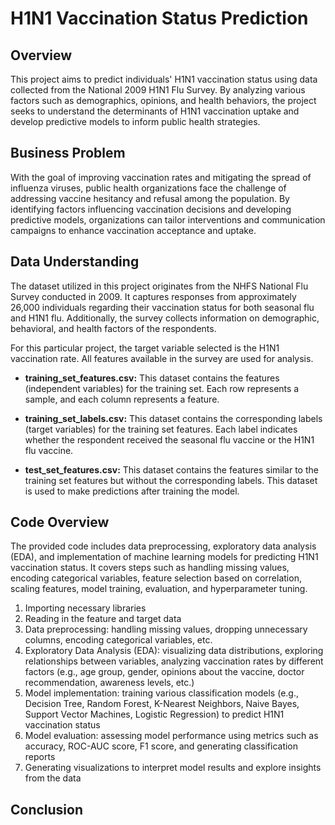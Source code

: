 # H1N1 Vaccination Status Prediction

## Overview

This project aims to predict individuals' H1N1 vaccination status using data collected from the National 2009 H1N1 Flu Survey. By analyzing various factors such as demographics, opinions, and health behaviors, the project seeks to understand the determinants of H1N1 vaccination uptake and develop predictive models to inform public health strategies.

## Business Problem

With the goal of improving vaccination rates and mitigating the spread of influenza viruses, public health organizations face the challenge of addressing vaccine hesitancy and refusal among the population. By identifying factors influencing vaccination decisions and developing predictive models, organizations can tailor interventions and communication campaigns to enhance vaccination acceptance and uptake.

## Data Understanding

The dataset utilized in this project originates from the NHFS National Flu Survey conducted in 2009. It captures responses from approximately 26,000 individuals regarding their vaccination status for both seasonal flu and H1N1 flu. Additionally, the survey collects information on demographic, behavioral, and health factors of the respondents.

For this particular project, the target variable selected is the H1N1 vaccination rate. All features available in the survey are used for analysis. 

- **training_set_features.csv:** This dataset contains the features (independent variables) for the training set. Each row represents a sample, and each column represents a feature.

- **training_set_labels.csv:** This dataset contains the corresponding labels (target variables) for the training set features. Each label indicates whether the respondent received the seasonal flu vaccine or the H1N1 flu vaccine.

- **test_set_features.csv:** This dataset contains the features similar to the training set features but without the corresponding labels. This dataset is used to make predictions after training the model.

## Code Overview

The provided code includes data preprocessing, exploratory data analysis (EDA), and implementation of machine learning models for predicting H1N1 vaccination status. It covers steps such as handling missing values, encoding categorical variables, feature selection based on correlation, scaling features, model training, evaluation, and hyperparameter tuning.

1. Importing necessary libraries
2. Reading in the feature and target data
3. Data preprocessing: handling missing values, dropping unnecessary columns, encoding categorical variables, etc.
4. Exploratory Data Analysis (EDA): visualizing data distributions, exploring relationships between variables, analyzing vaccination rates by different factors (e.g., age group, gender, opinions about the vaccine, doctor recommendation, awareness levels, etc.)
5. Model implementation: training various classification models (e.g., Decision Tree, Random Forest, K-Nearest Neighbors, Naive Bayes, Support Vector Machines, Logistic Regression) to predict H1N1 vaccination status
6. Model evaluation: assessing model performance using metrics such as accuracy, ROC-AUC score, F1 score, and generating classification reports
7. Generating visualizations to interpret model results and explore insights from the data



## Conclusion


